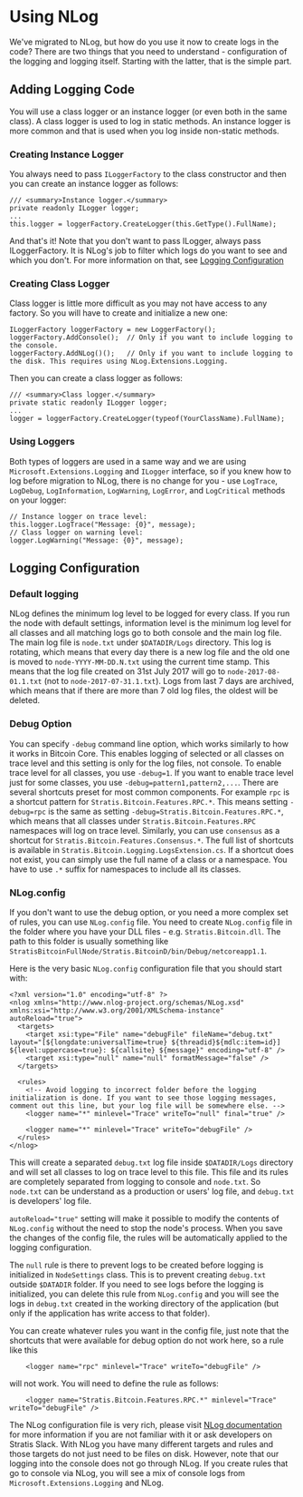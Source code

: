 # Using NLog

We've migrated to NLog, but how do you use it now to create logs in the code? There are two things that you need to understand - configuration of the logging and logging itself. Starting with the latter, that is the simple part.

## Adding Logging Code

You will use a class logger or an instance logger (or even both in the same class). A class logger is used to log in static methods. An instance logger is more common and that is used when you log inside non-static methods. 


### Creating Instance Logger

You always need to pass `ILoggerFactory` to the class constructor and then you can create an instance logger as follows:

```
/// <summary>Instance logger.</summary>
private readonly ILogger logger;
...
this.logger = loggerFactory.CreateLogger(this.GetType().FullName);
```

And that's it! Note that you don't want to pass ILogger, always pass ILoggerFactory. It is NLog's job to filter which logs do you want to see and which you don't. 
For more information on that, see [Logging Configuration](#logging-configuration)


### Creating Class Logger

Class logger is little more difficult as you may not have access to any factory. So you will have to create and initialize a new one:

```
ILoggerFactory loggerFactory = new LoggerFactory();
loggerFactory.AddConsole();  // Only if you want to include logging to the console.
loggerFactory.AddNLog()();   // Only if you want to include logging to the disk. This requires using NLog.Extensions.Logging.

```

Then you can create a class logger as follows:

```
/// <summary>Class logger.</summary>
private static readonly ILogger logger;
...
logger = loggerFactory.CreateLogger(typeof(YourClassName).FullName);
```


### Using Loggers

Both types of loggers are used in a same way and we are using `Microsoft.Extensions.Logging` and `ILogger` interface, so if you knew how to log before migration to NLog, 
there is no change for you - use `LogTrace`, `LogDebug`, `LogInformation`, `LogWarning`, `LogError`, and `LogCritical` methods on your logger:

```
// Instance logger on trace level:
this.logger.LogTrace("Message: {0}", message);
// Class logger on warning level:
logger.LogWarning("Message: {0}", message);
```


## Logging Configuration


### Default logging

NLog defines the minimum log level to be logged for every class. If you run the node with default settings, information level is the minimum log level for all classes 
and all matching logs go to both console and the main log file. The main log file is `node.txt` under `$DATADIR/Logs` directory. This log is rotating, which means 
that every day there is a new log file and the old one is moved to `node-YYYY-MM-DD.N.txt` using the current time stamp. This means that the log file created on 31st July 2017 
will go to `node-2017-08-01.1.txt` (not to `node-2017-07-31.1.txt`). Logs from last 7 days are archived, which means that if there are more than 7 old log files, the oldest 
will be deleted.


### Debug Option

You can specify `-debug` command line option, which works similarly to how it works in Bitcoin Core. This enables logging of selected or all classes on trace level and this 
setting is only for the log files, not console. To enable trace level for all classes, you use `-debug=1`. If you want to enable trace level just for some classes, you use `-debug=pattern1,pattern2,...`. 
There are several shortcuts preset for most common components. For example `rpc` is a shortcut pattern for `Stratis.Bitcoin.Features.RPC.*`. This means setting `-debug=rpc` is 
the same as setting `-debug=Stratis.Bitcoin.Features.RPC.*`, which means that all classes under `Stratis.Bitcoin.Features.RPC` namespaces will log on trace level. Similarly, 
you can use `consensus` as a shortcut for `Stratis.Bitcoin.Features.Consensus.*`. The full list of shortcuts is available in `Stratis.Bitcoin.Logging.LogsExtension.cs`. 
If a shortcut does not exist, you can simply use the full name of a class or a namespace. You have to use `.*` suffix for namespaces to include all its classes.


### NLog.config

If you don't want to use the debug option, or you need a more complex set of rules, you can use `NLog.config` file. You need to create `NLog.config` file in the folder where 
you have your DLL files - e.g. `Stratis.Bitcoin.dll`. The path to this folder is usually something like `StratisBitcoinFullNode/Stratis.BitcoinD/bin/Debug/netcoreapp1.1`.

Here is the very basic `NLog.config` configuration file that you should start with:

```
<?xml version="1.0" encoding="utf-8" ?>
<nlog xmlns="http://www.nlog-project.org/schemas/NLog.xsd" xmlns:xsi="http://www.w3.org/2001/XMLSchema-instance" autoReload="true">
  <targets>
    <target xsi:type="File" name="debugFile" fileName="debug.txt" layout="[${longdate:universalTime=true} ${threadid}${mdlc:item=id}] ${level:uppercase=true}: ${callsite} ${message}" encoding="utf-8" /> 
    <target xsi:type="null" name="null" formatMessage="false" /> 
  </targets>

  <rules>
    <!-- Avoid logging to incorrect folder before the logging initialization is done. If you want to see those logging messages, comment out this line, but your log file will be somewhere else. -->
    <logger name="*" minlevel="Trace" writeTo="null" final="true" />

    <logger name="*" minlevel="Trace" writeTo="debugFile" />
  </rules>
</nlog>
```

This will create a separated `debug.txt` log file inside `$DATADIR/Logs` directory and will set all classes to log on trace level to this file.
This file and its rules are completely separated from logging to console and `node.txt`. So `node.txt` can be understand as a production or users' log file,
and `debug.txt` is developers' log file. 

`autoReload="true"` setting will make it possible to modify the contents of `NLog.config` without the need to stop the node's process. When you save the changes of the config file, 
the rules will be automatically applied to the logging configuration.

The `null` rule is there to prevent logs to be created before logging is initialized in `NodeSettings` class. This is to prevent creating `debug.txt` outside `$DATADIR` folder. 
If you need to see logs before the logging is initialized, you can delete this rule from `NLog.config` and you will see the logs in `debug.txt` created in the working directory 
of the application (but only if the application has write access to that folder).

You can create whatever rules you want in the config file, just note that the shortcuts that were available for debug option do not work here, so a rule like this

```
    <logger name="rpc" minlevel="Trace" writeTo="debugFile" />
```

will not work. You will need to define the rule as follows:

```
    <logger name="Stratis.Bitcoin.Features.RPC.*" minlevel="Trace" writeTo="debugFile" />
```


The NLog configuration file is very rich, please visit [NLog documentation](https://github.com/nlog/NLog/wiki/Configuration-file) for more information if you are not familiar with it
or ask developers on Stratis Slack. With NLog you have many different targets and rules and those targets do not just need to be files on disk. However, note that our logging 
into the console does not go through NLog. If you create rules that go to console via NLog, you will see a mix of console logs from `Microsoft.Extensions.Logging` 
and NLog.

